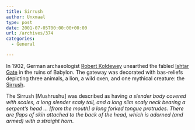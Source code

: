 ```yaml
---
title: Sirrush
author: Unxmaal
type: post
date: 2001-07-05T00:00:00+00:00
url: /archives/374
categories:
  - General

---
```

In 1902, German archaeologist [Robert Koldewey][1] unearthed the fabled  [Ishtar Gate][2] in the ruins of Babylon. The gateway was decorated with bas-reliefs depicting three animals, a lion, a wild oxen, and one mythical creature: the [Sirrush][3]. 

The Sirrush [Mushrushu] was described as having _a slender body covered with scales, a long slender scaly tail, and a long slim scaly neck bearing a serpent&#8217;s head &#8230; [from the mouth] a long forked tongue protrudes. There are flaps of skin attached to the back of the head, which is adorned (and armed) with a straight horn_.

 [1]: http://www.bible-history.com/babylonia/BabyloniaRobert_Koldewey.htm
 [2]: http://www.spjc.cc.fl.us/clw/HUMFA/hum/ishtar.htm
 [3]: http://www.geocities.com/Area51/Cavern/7270/mushrushu.html
